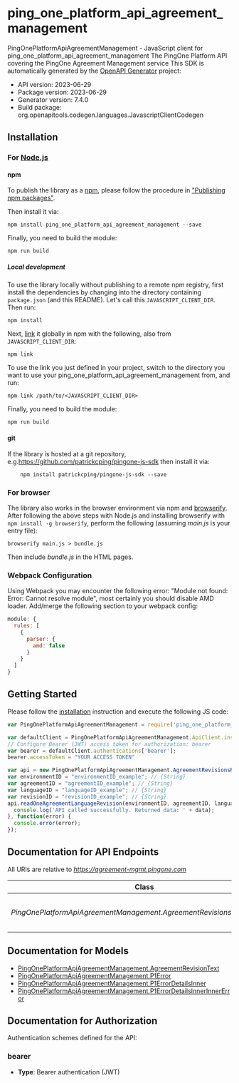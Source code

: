 # ping_one_platform_api_agreement_management

PingOnePlatformApiAgreementManagement - JavaScript client for ping_one_platform_api_agreement_management
The PingOne Platform API covering the PingOne Agreement Management service
This SDK is automatically generated by the [OpenAPI Generator](https://openapi-generator.tech) project:

- API version: 2023-06-29
- Package version: 2023-06-29
- Generator version: 7.4.0
- Build package: org.openapitools.codegen.languages.JavascriptClientCodegen

## Installation

### For [Node.js](https://nodejs.org/)

#### npm

To publish the library as a [npm](https://www.npmjs.com/), please follow the procedure in ["Publishing npm packages"](https://docs.npmjs.com/getting-started/publishing-npm-packages).

Then install it via:

```shell
npm install ping_one_platform_api_agreement_management --save
```

Finally, you need to build the module:

```shell
npm run build
```

##### Local development

To use the library locally without publishing to a remote npm registry, first install the dependencies by changing into the directory containing `package.json` (and this README). Let's call this `JAVASCRIPT_CLIENT_DIR`. Then run:

```shell
npm install
```

Next, [link](https://docs.npmjs.com/cli/link) it globally in npm with the following, also from `JAVASCRIPT_CLIENT_DIR`:

```shell
npm link
```

To use the link you just defined in your project, switch to the directory you want to use your ping_one_platform_api_agreement_management from, and run:

```shell
npm link /path/to/<JAVASCRIPT_CLIENT_DIR>
```

Finally, you need to build the module:

```shell
npm run build
```

#### git

If the library is hosted at a git repository, e.g.https://github.com/patrickcping/pingone-js-sdk
then install it via:

```shell
    npm install patrickcping/pingone-js-sdk --save
```

### For browser

The library also works in the browser environment via npm and [browserify](http://browserify.org/). After following
the above steps with Node.js and installing browserify with `npm install -g browserify`,
perform the following (assuming *main.js* is your entry file):

```shell
browserify main.js > bundle.js
```

Then include *bundle.js* in the HTML pages.

### Webpack Configuration

Using Webpack you may encounter the following error: "Module not found: Error:
Cannot resolve module", most certainly you should disable AMD loader. Add/merge
the following section to your webpack config:

```javascript
module: {
  rules: [
    {
      parser: {
        amd: false
      }
    }
  ]
}
```

## Getting Started

Please follow the [installation](#installation) instruction and execute the following JS code:

```javascript
var PingOnePlatformApiAgreementManagement = require('ping_one_platform_api_agreement_management');

var defaultClient = PingOnePlatformApiAgreementManagement.ApiClient.instance;
// Configure Bearer (JWT) access token for authorization: bearer
var bearer = defaultClient.authentications['bearer'];
bearer.accessToken = "YOUR ACCESS TOKEN"

var api = new PingOnePlatformApiAgreementManagement.AgreementRevisionsResourcesApi()
var environmentID = "environmentID_example"; // {String} 
var agreementID = "agreementID_example"; // {String} 
var languageID = "languageID_example"; // {String} 
var revisionID = "revisionID_example"; // {String} 
api.readOneAgreementLanguageRevision(environmentID, agreementID, languageID, revisionID).then(function(data) {
  console.log('API called successfully. Returned data: ' + data);
}, function(error) {
  console.error(error);
});


```

## Documentation for API Endpoints

All URIs are relative to *https://agreement-mgmt.pingone.com*

Class | Method | HTTP request | Description
------------ | ------------- | ------------- | -------------
*PingOnePlatformApiAgreementManagement.AgreementRevisionsResourcesApi* | [**readOneAgreementLanguageRevision**](docs/AgreementRevisionsResourcesApi.md#readOneAgreementLanguageRevision) | **GET** /environments/{environmentID}/agreements/{agreementID}/languages/{languageID}/revisions/{revisionID}.json | READ One Agreement Language Revision


## Documentation for Models

 - [PingOnePlatformApiAgreementManagement.AgreementRevisionText](docs/AgreementRevisionText.md)
 - [PingOnePlatformApiAgreementManagement.P1Error](docs/P1Error.md)
 - [PingOnePlatformApiAgreementManagement.P1ErrorDetailsInner](docs/P1ErrorDetailsInner.md)
 - [PingOnePlatformApiAgreementManagement.P1ErrorDetailsInnerInnerError](docs/P1ErrorDetailsInnerInnerError.md)


## Documentation for Authorization


Authentication schemes defined for the API:
### bearer

- **Type**: Bearer authentication (JWT)

